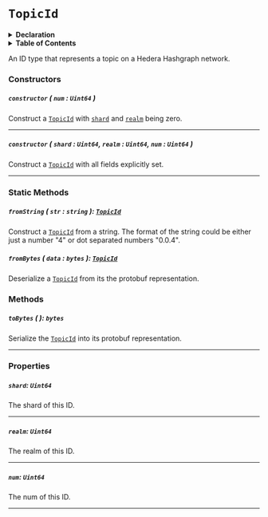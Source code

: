 # `TopicId`

<details>
<summary><b>Declaration</b></summary>

```typescript
class TopicId {
    constructor(num: Uint64);
    
    constructor(shard: Uint64, realm: Uint64, num: Uint64);

    fromString(str: string): TopicId;

    fromBytes(data: bytes): TopicId;

    /* property */ shard: Uint64;

    /* property */ realm: Uint64;

    /* property */ num: Uint64;

    toBytes(): bytes;

    toString(): string;
}
```

</details>

<details>
<summary><b>Table of Contents</b></summary>

## Support

| Item | Java | JavaScript | Go
| - | - | - | - |
| [`constructor`](#constructor-num-uint64-) | ✅ | ✅ | ✅
| [`fromString`](#fromstring-str-string-topicid) | ✅ | ✅ | ✅
| [`fromBytes`](#frombytes-data-bytes-topicid) | ✅ | ✅ | ✅
| [`shard`](#shard-uint64) | ✅ | ✅ | ✅
| [`realm`](#realm-uint64) | ✅ | ✅ | ✅
| [`num`](#num-uint64) | ✅ | ✅ | ✅
| [`toBytes`](#tobytes-bytes) | ✅ | ✅ | ✅

</details>

An ID type that represents a topic on a Hedera Hashgraph network.

### Constructors

##### `constructor` ( `num` : `Uint64` )

Construct a [`TopicId`](#) with [`shard`](#shard-uint64) and [`realm`](#realm-uint64) being zero.

---

##### `constructor` ( `shard` : `Uint64`, `realm` : `Uint64`, `num` : `Uint64` )

Construct a [`TopicId`](#) with all fields explicitly set.

---

### Static Methods

##### `fromString` ( `str` : `string` ): [`TopicId`](#topicid)

Construct a [`TopicId`](#) from a string. The format of the string could be either just 
a number "4" or dot separated numbers "0.0.4".

##### `fromBytes` ( `data` : `bytes` ): [`TopicId`](#topicid)

Deserialize a [`TopicId`](#) from its the protobuf representation.

### Methods

##### `toBytes` ( ): `bytes`

Serialize the [`TopicId`](#) into its protobuf representation.

---

### Properties

##### `shard`: `Uint64`

The shard of this ID.

---

##### `realm`: `Uint64`

The realm of this ID.

---

##### `num`: `Uint64`

The num of this ID.

---
